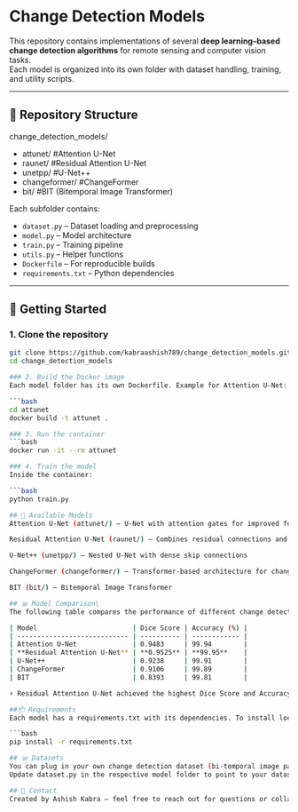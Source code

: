 # Change Detection Models

This repository contains implementations of several **deep learning–based change detection algorithms** for remote sensing and computer vision tasks.  
Each model is organized into its own folder with dataset handling, training, and utility scripts.

---

## 📂 Repository Structure

change_detection_models/
 - attunet/   #Attention U-Net
 - raunet/   #Residual Attention U-Net
 - unetpp/   #U-Net++
 - changeformer/   #ChangeFormer
 - bit/   #BIT (Bitemporal Image Transformer)

Each subfolder contains:
- `dataset.py` – Dataset loading and preprocessing  
- `model.py` – Model architecture  
- `train.py` – Training pipeline  
- `utils.py` – Helper functions  
- `Dockerfile` – For reproducible builds  
- `requirements.txt` – Python dependencies  

---

## 🚀 Getting Started

### 1. Clone the repository

```bash
git clone https://github.com/kabraashish789/change_detection_models.git
cd change_detection_models

### 2. Build the Docker image
Each model folder has its own Dockerfile. Example for Attention U-Net:

```bash
cd attunet
docker build -t attunet .

### 3. Run the container
```bash
docker run -it --rm attunet

### 4. Train the model
Inside the container:

```bash
python train.py

## 🧩 Available Models
Attention U-Net (attunet/) – U-Net with attention gates for improved feature selection

Residual Attention U-Net (raunet/) – Combines residual connections and attention

U-Net++ (unetpp/) – Nested U-Net with dense skip connections

ChangeFormer (changeformer/) – Transformer-based architecture for change detection

BIT (bit/) – Bitemporal Image Transformer

## 📊 Model Comparison\
The following table compares the performance of different change detection models implemented in this repository:

| Model                        | Dice Score | Accuracy (%) |
| ---------------------------- | ---------- | ------------ |
| Attention U-Net              | 0.9483     | 99.94        |
| **Residual Attention U-Net** | **0.9525** | **99.95**    |
| U-Net++                      | 0.9238     | 99.91        |
| ChangeFormer                 | 0.9106     | 99.89        |
| BIT                          | 0.8393     | 99.81        |

⚡ Residual Attention U-Net achieved the highest Dice Score and Accuracy among the tested models.

##📦 Requirements
Each model has a requirements.txt with its dependencies. To install locally (without Docker):

```bash
pip install -r requirements.txt

## 📊 Datasets
You can plug in your own change detection dataset (bi-temporal image pairs + labels).
Update dataset.py in the respective model folder to point to your dataset.

## 📧 Contact
Created by Ashish Kabra – feel free to reach out for questions or collaborations.
